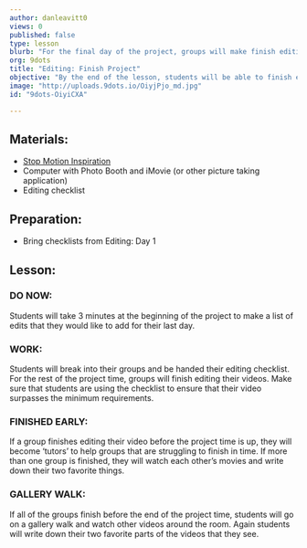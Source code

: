 ```yaml
---
author: danleavitt0
views: 0
published: false
type: lesson
blurb: "For the final day of the project, groups will make finish editing their videos by adding titles and touching up any additional sounds."
org: 9dots
title: "Editing: Finish Project"
objective: "By the end of the lesson, students will be able to finish editing their videos by completing the editing checklist, and use a title to show the ending credits for their movie."
image: "http://uploads.9dots.io/OiyjPjo_md.jpg"
id: "9dots-OiyiCXA"

---
```


## Materials:

- [Stop Motion Inspiration](http://vimeo.com/1105462)
- Computer with Photo Booth and iMovie (or other picture taking application)
- Editing checklist

## Preparation:
- Bring checklists from Editing: Day 1

## Lesson:

### DO NOW:
Students will take 3 minutes at the beginning of the project to make a list of edits that they would like to add for their last day.

### WORK:
Students will break into their groups and be handed their editing checklist.  For the rest of the project time, groups will finish editing their videos. Make sure that students are using the checklist to ensure that their video surpasses the minimum requirements.

### FINISHED EARLY:
If a group finishes editing their video before the project time is up, they will become ‘tutors’ to help groups that are struggling to finish in time. If more than one group is finished, they will watch each other’s movies and write down their two favorite things.

### GALLERY WALK:
If all of the groups finish before the end of the project time, students will go on a gallery walk and watch other videos around the room. Again students will write down their two favorite parts of the videos that they see.
